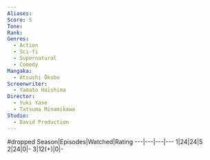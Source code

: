 ```yaml
---
Aliases:
Score: 5
Tone: 
Rank:
Genres:
  - Action
  - Sci-fi
  - Supernatural
  - Comedy
Mangaka:
  - Atsushi Ōkubo
Screenwriter:
  - Yamato Haishima
Director:
  - Yuki Yase
  - Tatsuma Minamikawa
Studio:
  - David Production
---
```

#dropped
Season|Episodes|Watched|Rating
---|---|---|---
1|24|24|5
2|24|0|-
3|12(+)|0|-
